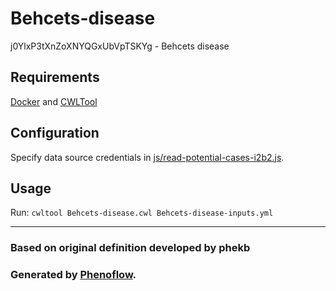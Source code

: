 # Behcets-disease

j0YlxP3tXnZoXNYQGxUbVpTSKYg - Behcets disease

## Requirements

[Docker](https://docs.docker.com/install/) and [CWLTool](https://github.com/common-workflow-language/cwltool#install)

## Configuration

Specify data source credentials in [js/read-potential-cases-i2b2.js](js/read-potential-cases-i2b2.js).

## Usage

Run: `cwltool Behcets-disease.cwl Behcets-disease-inputs.yml`

***

### Based on original definition developed by phekb
### Generated by [Phenoflow](https://kclhi.org/phenoflow).
